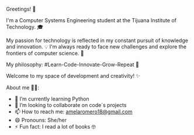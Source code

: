 Greetings! 👋

I'm a Computer Systems Engineering student at the Tijuana Institute of Technology. 🎓

My passion for technology is reflected in my constant pursuit of knowledge and innovation. 💡 
I'm always ready to face new challenges and explore the frontiers of computer science. 🚀

My philosophy:
#Learn-Code-Innovate-Grow-Repeat 🔄

Welcome to my space of development and creativity! ✨



About me 👸🤍:

 
- 🔭 I’m currently learning Python
- 👯 I’m looking to collaborate on code´s projects
- 📫 How to reach me: amelaromero18@gmail.com
- 😄 Pronouns: She/her
- ⚡ Fun fact: I read a lot of books 🤓

